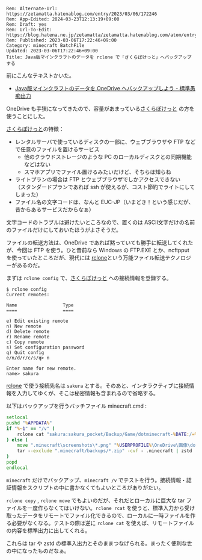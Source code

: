 ```header
Rem: Alternate-Url: https://zetamatta.hatenablog.com/entry/2023/03/06/172246
Rem: App-Edited: 2024-03-23T12:13:19+09:00
Rem: Draft: yes
Rem: Url-To-Edit: https://blog.hatena.ne.jp/zetamatta/zetamatta.hatenablog.com/atom/entry/4207112889969054898
Rem: Published: 2023-03-06T17:22:46+09:00
Category: minecraft BatchFile
Updated: 2023-03-06T17:22:46+09:00
Title: Java版マインクラフトのデータを rclone で「さくらぽけっと」へバックアップする
```
前にこんなテキストかいた。

- [Java版マインクラフトのデータを OneDrive へバックアップしよう - 標準愚痴出力](https://zetamatta.hatenablog.com/entry/2020/09/11/214526)

OneDrive も手狭になってきたので、容量があまっている[さくらぽけっと] の方を使うことにした。

[さくらぽけっと]の特徴：

- レンタルサーバで使っているディスクの一部に、ウェブブラウザや FTP などで任意のファイルを置けるサービス
    - 他のクラウドストレージのような PC のローカルディスクとの同期機能などはない
    - スマホアプリでファイル置けるみたいだけど、そちらは知らね
- ライトプランの場合は FTP とウェブブラウザでしかアクセスできない  
  （スタンダードプランであれば ssh が使えるが、コスト節約でライトにしてしまった）
- ファイル名の文字コードは、なんと EUC-JP（いまどき！という感じだが、昔からあるサービスだからなぁ）

文字コードのトラブルは避けたいところなので、置くのは ASCII文字だけの名前のファイルだけにしておいたほうがよさそうだ。

ファイルの転送方法は、OneDrive であれば黙っていても勝手に転送してくれたが、今回は FTP を使う。ひと昔前なら Windows の FTP.EXE とか、ncftpput を使っていたところだが、現代には [rclone]という万能ファイル転送テクノロジーがあるのだ。

まずは `rclone config` で、[さくらぽけっと] への接続情報を登録する。

```
$ rclone config
Current remotes:

Name                 Type
====                 ====

e) Edit existing remote
n) New remote
d) Delete remote
r) Rename remote
c) Copy remote
s) Set configuration password
q) Quit config
e/n/d/r/c/s/q> n

Enter name for new remote.
name> sakura
```

[rclone] で使う接続先名は `sakura` とする。そのあと、インタラクティブに接続情報を入力してゆくが、そこは秘密情報も含まれるので省略する。

以下はバックアップを行うバッチファイル minecraft.cmd :

``` minecraft.cmd
setlocal
pushd "%APPDATA%"
if "%~1" == "/v" (
    rclone cat "sakura:sakura_pocket/Backup/Game/dotminecraft-%DATE:/=%.tar.zst" | zstd -d | tar tvf -
) else (
    move ".minecraft\screenshots\*.png" "%USERPROFILE%\OneDrive\画像\dotminecraft\."
    tar --exclude ".minecraft/backups/*.zip" -cvf - .minecraft | zstd | rclone rcat "sakura:sakura_pocket/Backup/Game/dotminecraft-%DATE:/=%.tar.zst"
)
popd
endlocal
```

`minecraft` だけでバックアップ、`minecraft /v` でテストを行う。接続情報・認証情報をスクリプトの中に書かなくてもよいところがありがたい。

`rclone copy` , `rclone move` でもよいのだが、それだとローカルに巨大な tar ファイルを一度作らなくてはいけない。`rclone rcat` を使うと、標準入力から受け取ったデータをリモートでファイル化できるので、ローカルに一時ファイルを作る必要がなくなる。テストの際は逆に `rclone cat` を使えば、リモートファイルの内容を標準出力に出してくれる。

これらは tar や zstd の標準入出力とそのままつなげられる。まったく便利な世の中になったものだなぁ。

[さくらぽけっと]: https://rs.sakura.ad.jp/sakurapocket
[rclone]: https://rclone.org/
